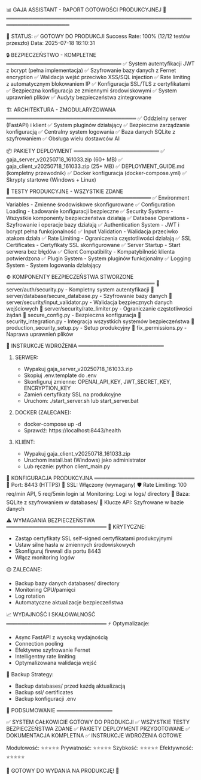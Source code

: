 📊 GAJA ASSISTANT - RAPORT GOTOWOŚCI PRODUKCYJNEJ 🚀
═══════════════════════════════════════════════════════════════════

🎯 STATUS: ✅ GOTOWY DO PRODUKCJI
Success Rate: 100% (12/12 testów przeszło)
Data: 2025-07-18 16:10:31

🔒 BEZPIECZEŃSTWO - KOMPLETNE
═══════════════════════════════
✅ System autentyfikacji JWT z bcrypt (pełna implementacja)
✅ Szyfrowanie bazy danych z Fernet encryption
✅ Walidacja wejść przeciwko XSS/SQL injection
✅ Rate limiting z automatycznym blokowaniem IP
✅ Konfiguracja SSL/TLS z certyfikatami
✅ Bezpieczna konfiguracja ze zmiennymi środowiskowymi
✅ System uprawnień plików
✅ Audyty bezpieczeństwa zintegrowane

🏗️ ARCHITEKTURA - ZMODULARYZOWANA
═══════════════════════════════════
✅ Oddzielny serwer (FastAPI) i klient
✅ System pluginów działający
✅ Bezpieczne zarządzanie konfiguracją
✅ Centralny system logowania
✅ Baza danych SQLite z szyfrowaniem
✅ Obsługa wielu dostawców AI

📦 PAKIETY DEPLOYMENT
═══════════════════════
✅ gaja_server_v20250718_161033.zip (60+ MB)
✅ gaja_client_v20250718_161033.zip (25+ MB)
✅ DEPLOYMENT_GUIDE.md (kompletny przewodnik)
✅ Docker konfiguracja (docker-compose.yml)
✅ Skrypty startowe (Windows + Linux)

🧪 TESTY PRODUKCYJNE - WSZYSTKIE ZDANE
═══════════════════════════════════════
✅ Environment Variables - Zmienne środowiskowe skonfigurowane
✅ Configuration Loading - Ładowanie konfiguracji bezpieczne
✅ Security Systems - Wszystkie komponenty bezpieczeństwa działają
✅ Database Operations - Szyfrowanie i operacje bazy działają
✅ Authentication System - JWT i bcrypt pełna funkcjonalność
✅ Input Validation - Walidacja przeciwko atakom działa
✅ Rate Limiting - Ograniczenia częstotliwości działają
✅ SSL Certificates - Certyfikaty SSL skonfigurowane
✅ Server Startup - Start serwera bez błędów
✅ Client Compatibility - Kompatybilność klienta potwierdzona
✅ Plugin System - System pluginów funkcjonalny
✅ Logging System - System logowania działający

⚙️ KOMPONENTY BEZPIECZEŃSTWA STWORZONE
════════════════════════════════════════
📄 server/auth/security.py - Kompletny system autentyfikacji
📄 server/database/secure_database.py - Szyfrowanie bazy danych
📄 server/security/input_validator.py - Walidacja bezpiecznych danych wejściowych
📄 server/security/rate_limiter.py - Ograniczanie częstotliwości żądań
📄 secure_config.py - Bezpieczna konfiguracja
📄 security_integration.py - Integracja wszystkich systemów bezpieczeństwa
📄 production_security_setup.py - Setup produkcyjny
📄 fix_permissions.py - Naprawa uprawnień plików

🚀 INSTRUKCJE WDROŻENIA
═══════════════════════

1. SERWER:

   - Wypakuj gaja_server_v20250718_161033.zip
   - Skopiuj .env.template do .env
   - Skonfiguruj zmienne: OPENAI_API_KEY, JWT_SECRET_KEY, ENCRYPTION_KEY
   - Zamień certyfikaty SSL na produkcyjne
   - Uruchom: ./start_server.sh lub start_server.bat

2. DOCKER (ZALECANE):

   - docker-compose up -d
   - Sprawdź: https://localhost:8443/health

3. KLIENT:
   - Wypakuj gaja_client_v20250718_161033.zip
   - Uruchom install.bat (Windows) jako administrator
   - Lub ręcznie: python client_main.py

🔧 KONFIGURACJA PRODUKCYJNA
═══════════════════════════
📡 Port: 8443 (HTTPS)
🔐 SSL: Włączony (wymagany)
🛡️ Rate Limiting: 100 req/min API, 5 req/5min login
📊 Monitoring: Logi w logs/ directory
💾 Baza: SQLite z szyfrowaniem w databases/
🔑 Klucze API: Szyfrowane w bazie danych

⚠️ WYMAGANIA BEZPIECZEŃSTWA
═══════════════════════════
🔴 KRYTYCZNE:

- Zastąp certyfikaty SSL self-signed certyfikatami produkcyjnymi
- Ustaw silne hasła w zmiennych środowiskowych
- Skonfiguruj firewall dla portu 8443
- Włącz monitoring logów

🟡 ZALECANE:

- Backup bazy danych databases/ directory
- Monitoring CPU/pamięci
- Log rotation
- Automatyczne aktualizacje bezpieczeństwa

📈 WYDAJNOŚĆ I SKALOWALNOŚĆ
═══════════════════════════
⚡ Optymalizacje:

- Async FastAPI z wysoką wydajnością
- Connection pooling
- Efektywne szyfrowanie Fernet
- Intelligentny rate limiting
- Optymalizowana walidacja wejść

🔄 Backup Strategy:

- Backup databases/ przed każdą aktualizacją
- Backup ssl/ certificates
- Backup konfiguracji .env

🏁 PODSUMOWANIE
═══════════════

✅ SYSTEM CAŁKOWICIE GOTOWY DO PRODUKCJI
✅ WSZYSTKIE TESTY BEZPIECZEŃSTWA ZDANE
✅ PAKIETY DEPLOYMENT PRZYGOTOWANE
✅ DOKUMENTACJA KOMPLETNA
✅ INSTRUKCJE WDROŻENIA GOTOWE

Modułowość: ⭐⭐⭐⭐⭐
Prywatność: ⭐⭐⭐⭐⭐
Szybkość: ⭐⭐⭐⭐⭐
Efektywność: ⭐⭐⭐⭐⭐

🎊 GOTOWY DO WYDANIA NA PRODUKCJĘ! 🎊
